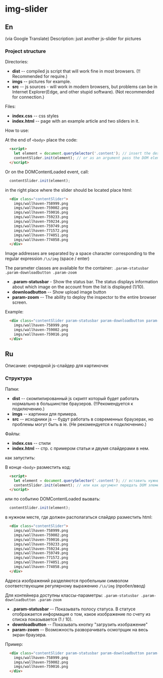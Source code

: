 # img-slider

## En

(via Google Translate)
Description: just another js-slider for pictures

### Project structure

Directories:

-   **dist** -- compiled js script that will work fine in most browsers. (!! Recommended for require.)
-   **imgs** -- pictures for example.
-   **src** -- js sources - will work in modern browsers, but problems can be in Internet Explorer(Edge, and other stupid software). (Not recommended for connection.)

Files:

-   **index.css** -- css styles
-   **index.html** -- page with an example article and two sliders in it.

How to use:

At the end of `<body>` place the code:

```html
  <script>
    let element = document.querySelector('.content'); // insert the desired selector
    contentSlider.init(element); // or as an argument pass the DOM element
  </script>
```

Or on the DOMContentLoaded event, call:

```JavaScript
  contentSlider.init(element);
```

in the right place where the slider should be located place html:

```html
  <div class="contentSlider">
    imgs/wallhaven-758999.png
    imgs/wallhaven-759002.png
    imgs/wallhaven-759016.png
    imgs/wallhaven-759233.png
    imgs/wallhaven-759234.png
    imgs/wallhaven-759749.png
    imgs/wallhaven-771572.png
    imgs/wallhaven-774051.png
    imgs/wallhaven-774058.png
  </div>
```

Image addresses are separated by a space character corresponding to the regular expression `/\s/img` (space / enter)

The parameter classes are available for the container: `.param-statusbar .param-downloadbutton .param-zoom`

-   **.param-statusbar** - Show the status bar. The status displays information about which image on the account from the list is displayed (1/10).
-   **downloadbutton** -- Show upload image button
-   **param-zoom** -- The ability to deploy the inspector to the entire browser screen.

Example:

```html
  <div class="contentSlider param-statusbar param-downloadbutton param-zoom">
    imgs/wallhaven-758999.png
    imgs/wallhaven-759002.png
    imgs/wallhaven-759016.png
  </div>
```

## Ru

Описание: очередной js-слайдер для картиночек

### Структура

Папки:

-   **dist** -- скомпилированный js скрипт который будет работать нормально в большинстве браузеров. (!!Рекомендуется к подключению.)
-   **imgs** -- картинки для примера.
-   **src** -- исходники js -- будут работать в современных браузерах, но проблемы могут быть в ie. (Не рекомендуется к подключению.)

Файлы:

-   **index.css** -- стили
-   **index.html** -- стр. с примером статьи и двумя слайдерами в нем.

как запустить:

В конце `<body>` разместить код:

```html
  <script>
    let element = document.querySelector('.content'); // вставить нужный селектор
    contentSlider.init(element); // или как аргумент передать DOM элемент
  </script>
```

или по событию DOMContentLoaded вызвать:

```JavaScript
  contentSlider.init(element);
```

в нужном месте, где должен располагаться слайдер разместить html:

```html
  <div class="contentSlider">
    imgs/wallhaven-758999.png
    imgs/wallhaven-759002.png
    imgs/wallhaven-759016.png
    imgs/wallhaven-759233.png
    imgs/wallhaven-759234.png
    imgs/wallhaven-759749.png
    imgs/wallhaven-771572.png
    imgs/wallhaven-774051.png
    imgs/wallhaven-774058.png
  </div>
```

Адреса изображений разделяются пробельным символом соответствующим регулярному выражению `/\s/img` (пробел/ввод)

Для контейнера доступны классы-параметры: `.param-statusbar .param-downloadbutton .param-zoom`

-   **.param-statusbar** -- Показывать полосу статуса. В статусе отображается информация о том, какое изображение по счету из списка показывается (1 / 10).
-   **downloadbutton** -- Показывать кнопку "загрузить изображение"
-   **param-zoom** -- Возможность разворачивать осмотрщик на весь экран браузера.

Пример:

```html
  <div class="contentSlider param-statusbar param-downloadbutton param-zoom">
    imgs/wallhaven-758999.png
    imgs/wallhaven-759002.png
    imgs/wallhaven-759016.png
  </div>
```
